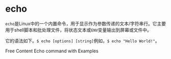 # echo

`echo`是Linux中的一个内置命令，用于显示作为参数传递的文本/字符串行。它主要用于shell脚本和批处理文件，将状态文本或`ENV`变量输出到屏幕或文件中。

它的语法如下。`$ echo [options] [string]`例如，`$ echo "Hello World!"`。

<ResourceGroupTitle>Free Content</ResourceGroupTitle>
<BadgeLink colorScheme='yellow' badgeText='Read' href='https://www.tecmint.com/echo-command-in-linux/'>Echo command with Examples</BadgeLink>